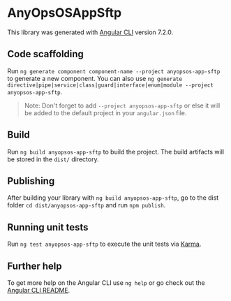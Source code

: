 # AnyOpsOSAppSftp

This library was generated with [Angular CLI](https://github.com/angular/angular-cli) version 7.2.0.

## Code scaffolding

Run `ng generate component component-name --project anyopsos-app-sftp` to generate a new component. You can also use `ng generate directive|pipe|service|class|guard|interface|enum|module --project anyopsos-app-sftp`.
> Note: Don't forget to add `--project anyopsos-app-sftp` or else it will be added to the default project in your `angular.json` file. 

## Build

Run `ng build anyopsos-app-sftp` to build the project. The build artifacts will be stored in the `dist/` directory.

## Publishing

After building your library with `ng build anyopsos-app-sftp`, go to the dist folder `cd dist/anyopsos-app-sftp` and run `npm publish`.

## Running unit tests

Run `ng test anyopsos-app-sftp` to execute the unit tests via [Karma](https://karma-runner.github.io).

## Further help

To get more help on the Angular CLI use `ng help` or go check out the [Angular CLI README](https://github.com/angular/angular-cli/blob/master/README.md).
